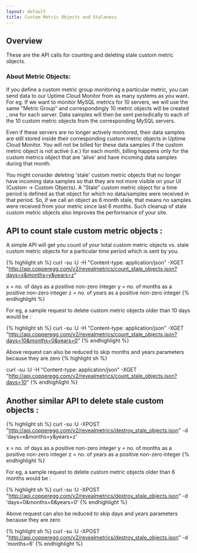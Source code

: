 ```yaml
---
layout: default
title: Custom Metric Objects and Staleness
---
```

## Overview

These are the API calls for counting and deleting stale custom metric objects.

### About Metric Objects:
If you define a custom metric group monitoring a particular metric, you can send data to our Uptime
Cloud Monitor from as many systems as you want. For eg. If we want to monitor MySQL metrics for 10
servers, we will use the same "Metric Group" and correspondingly 10 metric objects will be created
, one for each server. Data samples will then be sent periodically to each of the 10 custom metric
objects from the corresponding MySQL servers.

Even if these servers are no longer actively monitored, their data samples are still stored inside
their corresponding custom metric objects in Uptime Cloud Monitor. You will not be billed for these
data samples if the custom metric object is not active (i.e.) for each month, billing happens only
for the custom metrics object that are 'alive' and have incoming data samples during that month.

You might consider deleting 'stale' custom metric objects that no longer have incoming data samples
so that they are not more visible on your UI (Custom -> Custom Objects). A “Stale” custom metric
object for a time period is defined as that object for which no data/samples were received in that
period. So, if we call an object as 6 month stale, that means no samples were received from your
metric since last 6 months. Such cleanup of stale custom metric objects also improves the
performance of your site.


## API to count stale custom metric objects :

A simple API will get you count of your total custom metric objects vs. stale custom metric objects
 for a particular time period which is sent by you.

{% highlight sh %}
curl -su <APIKEY>:U -H "Content-type: application/json" -XGET "http://api.copperegg.com/v2/revealmetrics/count_stale_objects.json?days=x&months=y&years=z"

x = no. of days as a positive non-zero integer
y = no. of months as a positive non-zero integer
z = no. of years as a positive non-zero integer
{% endhighlight %}

For eg, a sample request to delete custom metric objects older than 10 days would be :

{% highlight sh %}
curl -su <APIKEY>:U -H "Content-type: application/json" -XGET "http://api.copperegg.com/v2/revealmetrics/count_stale_objects.json?days=10&months=0&years=0"
{% endhighlight %}

Above request can also be reduced to skip months and years parameters because they are zero
{% highlight sh %}

curl -su <APIKEY>:U -H "Content-type: application/json" -XGET "http://api.copperegg.com/v2/revealmetrics/count_stale_objects.json?days=10"
{% endhighlight %}

## Another similar API to delete stale custom objects :

{% highlight sh %}
curl -su <APIKEY>:U -XPOST "http://api.copperegg.com/v2/revealmetrics/destroy_stale_objects.json" -d 'days=x&months=y&years=z'

x = no. of days as a positive non-zero integer
y = no. of months as a positive non-zero integer
z = no. of years as a positive non-zero integer
{% endhighlight %}

For eg, a sample request to delete custom metric objects older than 6 months would be :

{% highlight sh %}
curl -su <APIKEY>:U -XPOST "http://api.copperegg.com/v2/revealmetrics/destroy_stale_objects.json" -d 'days=0&months=6&years=0'
{% endhighlight %}

Above request can also be reduced to skip days and years parameters because they are zero

{% highlight sh %}
curl -su <APIKEY>:U -XPOST "http://api.copperegg.com/v2/revealmetrics/destroy_stale_objects.json" -d 'months=6'
{% endhighlight %}
